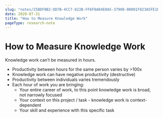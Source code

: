 ```yaml
---
slug: "notes/25BDF0B2-DD7B-4CC7-822B-FF6F8A04E0A5-37908-00001F823A5FE1BF"
date: 2020-07-31
title: "How to Measure Knowledge Work"
pageType: research-note
---
```

# How to Measure Knowledge Work
Knowledge work can’t be measured in hours.

- Productivity between hours for the same person varies by >100x
- Knowledge work can have negative productivity (destructive)
- Productivity between individuals varies tremendously 
- Each hour of work you are bringing:
	- Your entire career of work, to this point knowledge work is broad, not narrowly focused
	- Your context on this project / task - knowledge work is context-dependent
	- Your skill and experience with this specific task
